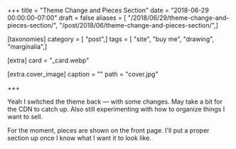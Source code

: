 +++
title = "Theme Change and Pieces Section"
date = "2018-06-29 00:00:00-07:00"
draft = false
aliases = [ "/2018/06/29/theme-change-and-pieces-section/", "/post/2018/06/theme-change-and-pieces-section/",]

[taxonomies]
category = [ "post",]
tags = [ "site", "buy me", "drawing", "marginalia",]

[extra]
card = "_card.webp"

[extra.cover_image]
caption = ""
path = "cover.jpg"

+++

Yeah I switched the theme back — with some changes. May take a bit for the CDN to catch up. Also still
experimenting with how to organize things I want to sell.
<!--more-->

For the moment, pieces are shown on the front page. I'll put a proper section up once I know what I want it to
look like.